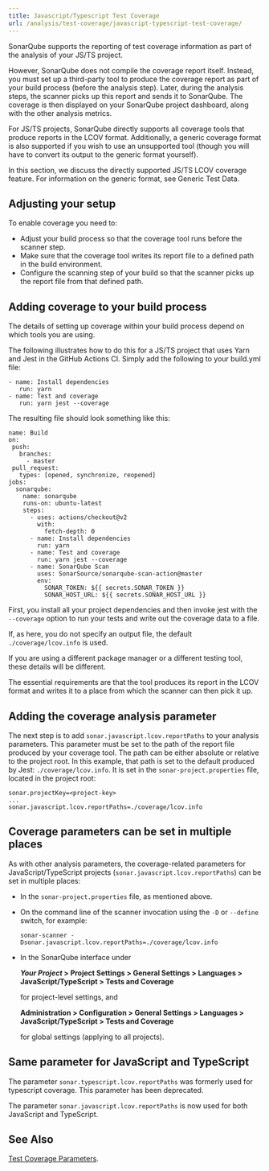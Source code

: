 ```yaml
---
title: Javascript/Typescript Test Coverage
url: /analysis/test-coverage/javascript-typescript-test-coverage/
---
```


SonarQube supports the reporting of test coverage information as part of the analysis of your JS/TS project.

However, SonarQube does not compile the coverage report itself.
Instead, you must set up a third-party tool to produce the coverage report as part of your build process (before the analysis step).
Later, during the analysis steps, the scanner picks up this report and sends it to SonarQube.
The coverage is then displayed on your SonarQube project dashboard, along with the other analysis metrics.

For JS/TS projects, SonarQube directly supports all coverage tools that produce reports in the LCOV format.
Additionally, a generic coverage format is also supported if you wish to use an unsupported tool (though you will have to convert its output to the generic format yourself).

In this section, we discuss the directly supported JS/TS LCOV coverage feature.
For information on the generic format, see Generic Test Data.


## Adjusting your setup

To enable coverage you need to:

* Adjust your build process so that the coverage tool runs before the scanner step.
* Make sure that the coverage tool writes its report file to a defined path in the build environment.
* Configure the scanning step of your build so that the scanner picks up the report file from that defined path.


## Adding coverage to your build process

The details of setting up coverage within your build process depend on which tools you are using.

The following illustrates how to do this for a JS/TS project that uses Yarn and Jest in the GitHub Actions CI.
Simply add the following to your build.yml file:

```
- name: Install dependencies
   run: yarn
- name: Test and coverage
   run: yarn jest --coverage
```

The resulting file should look something like this:

```
name: Build
on:
 push:
   branches:
     - master
 pull_request:
   types: [opened, synchronize, reopened]
jobs:
  sonarqube:
    name: sonarqube
    runs-on: ubuntu-latest
    steps:
      - uses: actions/checkout@v2
        with:
          fetch-depth: 0 
      - name: Install dependencies
        run: yarn
      - name: Test and coverage
        run: yarn jest --coverage
      - name: SonarQube Scan
        uses: SonarSource/sonarqube-scan-action@master
        env:
          SONAR_TOKEN: ${{ secrets.SONAR_TOKEN }}
          SONAR_HOST_URL: ${{ secrets.SONAR_HOST_URL }}
```

First, you install all your project dependencies and then invoke jest with the `--coverage` option to run your tests and write out the coverage data to a file.

If, as here, you do not specify an output file, the default `./coverage/lcov.info` is used.

If you are using a different package manager or a different testing tool, these details will be different.

The essential requirements are that the tool produces its report in the LCOV format and writes it to a place from which the scanner can then pick it up.


## Adding the coverage analysis parameter

The next step is to add `sonar.javascript.lcov.reportPaths` to your analysis parameters.
This parameter must be set to the path of the report file produced by your coverage tool.
The path can be either absolute or relative to the project root.
In this example, that path is set to the default produced by Jest: `./coverage/lcov.info`.
It is set in the `sonar-project.properties` file, located in the project root:

```
sonar.projectKey=<project-key>
...
sonar.javascript.lcov.reportPaths=./coverage/lcov.info
```


## Coverage parameters can be set in multiple places

As with other analysis parameters, the coverage-related parameters for JavaScript/TypeScript projects (`sonar.javascript.lcov.reportPaths`) can be set in multiple places:

* In the `sonar-project.properties` file, as mentioned above.

* On the command line of the scanner invocation using the `-D` or `--define` switch, for example:

  `sonar-scanner -Dsonar.javascript.lcov.reportPaths=./coverage/lcov.info`

* In the SonarQube interface under

  **_Your Project_ > Project Settings > General Settings > Languages > JavaScript/TypeScript > Tests and Coverage**

  for project-level settings, and

  **Administration > Configuration > General Settings > Languages > JavaScript/TypeScript > Tests and Coverage**

  for global settings (applying to all projects).


## Same parameter for JavaScript and TypeScript

The parameter `sonar.typescript.lcov.reportPaths` was formerly used for typescript coverage.
This parameter has been deprecated.

The parameter `sonar.javascript.lcov.reportPaths` is now used for both JavaScript and TypeScript.

## See Also

[Test Coverage Parameters](/analysis/test-coverage/test-coverage-parameters/).
